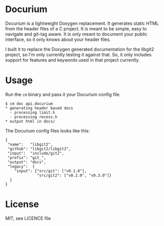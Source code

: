 # Docurium

Docurium is a lightweight Doxygen replacement.  It generates static HTML from the header files of a C project. It is meant to be simple, easy to navigate and git-tag aware. It is only meant to document your public interface, so it only knows about your header files.

I built it to replace the Doxygen generated documentation for the libgit2 project, so I'm only currently testing it against that.  So, it only includes support for features and keywords used in that project currently.

# Usage

Run the `cm` binary and pass it your Docurium config file.

    $ cm doc api.docurium
    * generating header based docs
      - processing limit.h
      - processing recess.h
    * output html in docs/

The Docurium config files looks like this:

    {
     "name":   "libgit2",
     "github": "libgit2/libgit2",
     "input":  "include/git2",
     "prefix": "git_",
     "output": "docs",
     "legacy":  {
        "input": {"src/git": ["v0.1.0"],
                  "src/git2": ["v0.2.0", "v0.3.0"]}
      }
    }

# License

MIT, see LICENCE file


